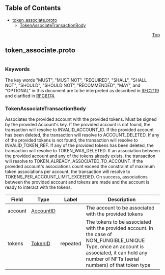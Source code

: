 ## Table of Contents

- [token_associate.proto](#token_associate-proto)
    - [TokenAssociateTransactionBody](#proto-TokenAssociateTransactionBody)
  



<a name="token_associate-proto"></a>
<p align="right"><a href="#top">Top</a></p>

## token_associate.proto
#

### Keywords
The key words "MUST", "MUST NOT", "REQUIRED", "SHALL", "SHALL NOT",
"SHOULD", "SHOULD NOT", "RECOMMENDED", "MAY", and "OPTIONAL" in this
document are to be interpreted as described in
[RFC2119](https://www.ietf.org/rfc/rfc2119) and clarified in
[RFC8174](https://www.ietf.org/rfc/rfc8174).


<a name="proto-TokenAssociateTransactionBody"></a>

### TokenAssociateTransactionBody
Associates the provided account with the provided tokens. Must be signed by the provided
Account's key.
If the provided account is not found, the transaction will resolve to INVALID_ACCOUNT_ID.
If the provided account has been deleted, the transaction will resolve to ACCOUNT_DELETED.
If any of the provided tokens is not found, the transaction will resolve to INVALID_TOKEN_REF.
If any of the provided tokens has been deleted, the transaction will resolve to TOKEN_WAS_DELETED.
If an association between the provided account and any of the tokens already exists, the
transaction will resolve to TOKEN_ALREADY_ASSOCIATED_TO_ACCOUNT.
If the provided account's associations count exceed the constraint of maximum token associations
per account, the transaction will resolve to TOKENS_PER_ACCOUNT_LIMIT_EXCEEDED.
On success, associations between the provided account and tokens are made and the account is
ready to interact with the tokens.


| Field | Type | Label | Description |
| ----- | ---- | ----- | ----------- |
| account | [AccountID](#proto-AccountID) |  | The account to be associated with the provided tokens |
| tokens | [TokenID](#proto-TokenID) | repeated | The tokens to be associated with the provided account. In the case of NON_FUNGIBLE_UNIQUE Type, once an account is associated, it can hold any number of NFTs (serial numbers) of that token type |





 <!-- end messages -->

 <!-- end enums -->

 <!-- end HasExtensions -->

 <!-- end services -->


